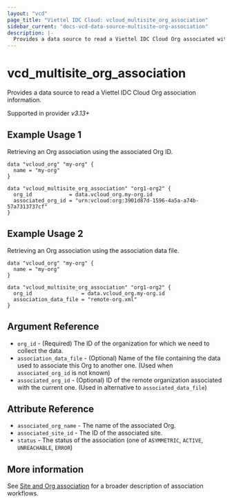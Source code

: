 ```yaml
---
layout: "vcd"
page_title: "Viettel IDC Cloud: vcloud_multisite_org_association"
sidebar_current: "docs-vcd-data-source-multisite-org-association"
description: |-
  Provides a data source to read a Viettel IDC Cloud Org associated with the current Org.
---
```


# vcd\_multisite\_org\_association

Provides a data source to read a Viettel IDC Cloud Org association information.

Supported in provider *v3.13+*

## Example Usage 1

Retrieving an Org association using the associated Org ID.

```hcl
data "vcloud_org" "my-org" {
  name = "my-org"
}

data "vcloud_multisite_org_association" "org1-org2" {
  org_id            = data.vcloud_org.my-org.id
  associated_org_id = "urn:vcloud:org:3901d87d-1596-4a5a-a74b-57a7313737cf"
}
```

## Example Usage 2

Retrieving an Org association using the association data file.

```hcl
data "vcloud_org" "my-org" {
  name = "my-org"
}

data "vcloud_multisite_org_association" "org1-org2" {
  org_id                = data.vcloud_org.my-org.id
  association_data_file = "remote-org.xml"
}
```

## Argument Reference

* `org_id` - (Required) The ID of the organization for which we need to collect the data.
* `association_data_file` - (Optional) Name of the file containing the data used to associate this Org to another one.
  (Used when `associated_org_id` is not known)
* `associated_org_id` - (Optional) ID of the remote organization associated with the current one. (Used in alternative to
  `associated_data_file`)


## Attribute Reference

* `associated_org_name` - The name of the associated Org.
* `associated_site_id` - The ID of the associated site.
* `status` - The status of the association (one of `ASYMMETRIC`, `ACTIVE`, `UNREACHABLE`, `ERROR`)

## More information

See [Site and Org association](/providers/terraform-viettelidc/vcloud/latest/docs/guides/site_org_association) for a broader description
of association workflows.